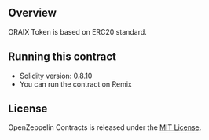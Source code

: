 ## Overview
ORAIX Token is based on ERC20 standard.

## Running this contract
* Solidity version: 0.8.10
* You can run the contract on Remix

## License

OpenZeppelin Contracts is released under the [MIT License](LICENSE).
